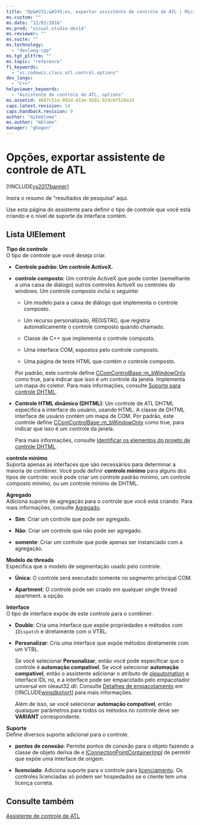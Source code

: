 ```yaml
---
title: "Op&#231;&#245;es, exportar assistente de controle de ATL | Microsoft Docs"
ms.custom: ""
ms.date: "12/03/2016"
ms.prod: "visual-studio-dev14"
ms.reviewer: ""
ms.suite: ""
ms.technology: 
  - "devlang-cpp"
ms.tgt_pltfrm: ""
ms.topic: "reference"
f1_keywords: 
  - "vc.codewiz.class.atl.control.options"
dev_langs: 
  - "C++"
helpviewer_keywords: 
  - "Assistente de controle de ATL, options"
ms.assetid: 4607c51a-992d-433e-9281-919c6f519a3d
caps.latest.revision: 14
caps.handback.revision: 9
author: "mikeblome"
ms.author: "mblome"
manager: "ghogen"
---
```

# Op&#231;&#245;es, exportar assistente de controle de ATL
[!INCLUDE[vs2017banner](../../assembler/inline/includes/vs2017banner.md)]

Insira o resumo de “resultados de pesquisa” aqui.  
  
 Use esta página do assistente para definir o tipo de controle que você está criando e o nível de suporte da interface contém.  
  
## Lista UIElement  
 **Tipo de controle**  
 O tipo de controle que você deseja criar.  
  
-   **Controle padrão: Um controle ActiveX.**  
  
-   **controle composto**: Um controle ActiveX que pode conter \(semelhante a uma caixa de diálogo\) outros controles ActiveX ou controles do windows.  Um controle composto inclui o seguinte:  
  
    -   Um modelo para a caixa de diálogo que implementa o controle composto.  
  
    -   Um recurso personalizado, REGISTRO, que registra automaticamente o controle composto quando chamado.  
  
    -   Classe de C\+\+ que implementa o controle composto.  
  
    -   Uma interface COM, expostos pelo controle composto.  
  
    -   Uma página de teste HTML que contém o controle composto.  
  
     Por padrão, este controle define [CComControlBase::m\_bWindowOnly](../Topic/CComControlBase::m_bWindowOnly.md) como true, para indicar que isso é um controle da janela.  Implementa um mapa do coletor.  Para mais informações, consulte [Suporte para controle DHTML](../../atl/atl-support-for-dhtml-controls.md).  
  
-   **Controle HTML dinâmico \(DHTML\)**: Um controle de ATL DHTML especifica a interface do usuário, usando HTML.  A classe de DHTML interface de usuário contém um mapa de COM.  Por padrão, este controle define [CComControlBase::m\_bWindowOnly](../Topic/CComControlBase::m_bWindowOnly.md) como true, para indicar que isso é um controle da janela.  
  
     Para mais informações, consulte [Identificar os elementos do projeto de controle DHTML](../../atl/identifying-the-elements-of-the-dhtml-control-project.md).  
  
 **controle mínimo**  
 Suporta apenas as interfaces que são necessários para determinar a maioria de contêiner.  Você pode definir **controle mínimo** para alguns dos tipos de controle: você pode criar um controle padrão mínimo, um controle composto mínimo, ou um controle mínimo de DHTML.  
  
 **Agregado**  
 Adiciona suporte de agregação para o controle que você está criando.  Para mais informações, consulte [Agregado](../../atl/aggregation.md).  
  
-   **Sim**: Criar um controle que pode ser agregado.  
  
-   **Não**: Criar um controle que não pode ser agregado.  
  
-   **somente**: Criar um controle que pode apenas ser instanciado com a agregação.  
  
 **Modelo de threads**  
 Especifica que o modelo de segmentação usado pelo controle.  
  
-   **Única**: O controle será executado somente no segmento principal COM.  
  
-   **Apartment**: O controle pode ser criado em qualquer single thread apartment.  a opção.  
  
 **Interface**  
 O tipo de interface expõe de este controle para o contêiner.  
  
-   **Double**: Cria uma interface que expõe propriedades e métodos com `IDispatch` e diretamente com o VTBL.  
  
-   **Personalizar**: Cria uma interface que expõe métodos diretamente com um VTBL.  
  
     Se você selecionar **Personalizar**, então você pode especificar que o controle é **automação compatível**.  Se você selecionar **automação compatível**, então o assistente adicionar o atributo de [oleautomation](../../windows/oleautomation.md) a interface IDL no, e a interface pode ser empacotado pelo empacotador universal em oleaut32.dll.  Consulte [Detalhes de empacotamento](http://msdn.microsoft.com/library/windows/desktop/ms692621) em [!INCLUDE[winsdkshort](../../atl/reference/includes/winsdkshort_md.md)] para mais informações.  
  
     Além de isso, se você selecionar **automação compatível**, então quaisquer parâmetros para todos os métodos no controle deve ser **VARIANT** correspondente.  
  
 **Suporte**  
 Define diversos suporte adicional para o controle.  
  
-   **pontos de conexão**: Permite pontos de conexão para o objeto fazendo a classe de objeto deriva de e [IConnectionPointContainerImpl](../Topic/IConnectionPointContainerImpl%20Class.md) de permitir que expõe uma interface de origem.  
  
-   **licenciado**: Adiciona suporte para o controle para [licenciamento](http://msdn.microsoft.com/library/windows/desktop/ms690543).  Os controles licenciadas só podem ser hospedados se o cliente tem uma licença correta.  
  
## Consulte também  
 [Assistente de controle de ATL](../../atl/reference/atl-control-wizard.md)